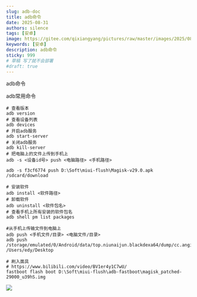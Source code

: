```yaml
---
slug: adb-doc
title: adb命令
date: 2025-08-31
authors: silence
tags: [安卓]
image: https://gitee.com/qixiangyang/pictures/raw/master/images/2025/08/20250831233025376.png
keywords: [安卓]
description: adb命令
sticky: 999
# 草稿 写了就不会部署
#draft: true 
---
```

adb命令

<!-- truncate -->


adb常用命令

```shell
# 查看版本
adb version 
# 查看设备列表
adb devices
# 开启adb服务
adb start-server
# 关闭adb服务
adb kill-server
# 把电脑上的文件上传到手机上
adb -s <设备id号> push <电脑路径> <手机路径>

adb -s f3cf6774 push D:\Soft\miui-flush\Magisk-v29.0.apk  /sdcard/download

# 安装软件
adb install <软件路径>
# 卸载软件
adb uninstall <软件包名>
# 查看手机上所有安装的软件包名
adb shell pm list packages

#从手机上传输文件到电脑上
adb push <手机文件/目录> <电脑文件/目录>
adb push /storage/emulated/0/Android/data/top.niunaijun.blackdexa64/dump/cc.angis.hn /Users/edy/Desktop

```




```shell
# 刷入面具
# https://www.bilibili.com/video/BV1er4y1C7wU/
fastboot flash boot D:\Soft\miui-flush\adb-fastboot\magisk_patched-29000_u39hS.img
```

![](https://gitee.com/qixiangyang/pictures/raw/master/images/2025/08/20250830154240893.png)
